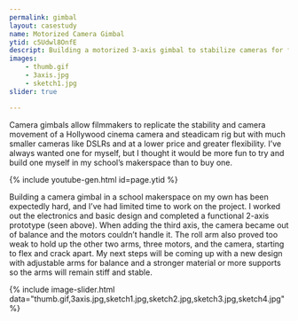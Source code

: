 ```yaml
---
permalink: gimbal
layout: casestudy
name: Motorized Camera Gimbal
ytid: c5Udwl8OnfE
descript: Building a motorized 3-axis gimbal to stabilize cameras for filmmaking using 3D printing and laser cutting. Personal project through the Phillips Academy Makerspace.
images:
    - thumb.gif
    - 3axis.jpg
    - sketch1.jpg
slider: true

---
```


<div class='twocol'>
    <div>
        <p>Camera gimbals allow filmmakers to replicate the stability and camera movement of a Hollywood cinema camera and steadicam rig but with much smaller cameras like DSLRs and at a lower price and greater flexibility. I’ve always wanted one for myself, but I thought it would be more fun to try and build one myself in my school’s makerspace than to buy one.</p>
    </div>
    <div>
        {% include youtube-gen.html id=page.ytid %}
    </div>
</div>

<div class='twocol flip'>
    <div>
        <p>Building a camera gimbal in a school makerspace on my own has been expectedly hard, and I’ve had limited time to work on the project. I worked out the electronics and basic design and completed a functional 2-axis prototype (seen above). When adding the third axis, the camera became out of balance and the motors couldn’t handle it. The roll arm also proved too weak to hold up the other two arms, three motors, and the camera, starting to flex and crack apart. My next steps will be coming up with a new design with adjustable arms for balance and a stronger material or more supports so the arms will remain stiff and stable.</p>
    </div>
    <div>
        {% include image-slider.html data="thumb.gif,3axis.jpg,sketch1.jpg,sketch2.jpg,sketch3.jpg,sketch4.jpg" %}
    </div>
</div>
